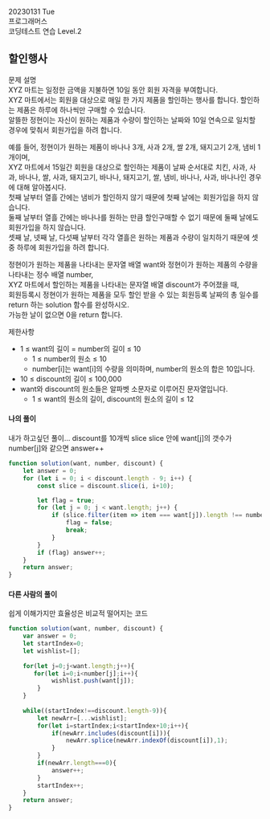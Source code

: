 20230131 Tue  
프로그래머스  
코딩테스트 연습 Level.2  

할인행사
---
문제 설명  
XYZ 마트는 일정한 금액을 지불하면 10일 동안 회원 자격을 부여합니다.  
XYZ 마트에서는 회원을 대상으로 매일 한 가지 제품을 할인하는 행사를 합니다. 할인하는 제품은 하루에 하나씩만 구매할 수 있습니다.  
알뜰한 정현이는 자신이 원하는 제품과 수량이 할인하는 날짜와 10일 연속으로 일치할 경우에 맞춰서 회원가입을 하려 합니다.  

예를 들어, 정현이가 원하는 제품이 바나나 3개, 사과 2개, 쌀 2개, 돼지고기 2개, 냄비 1개이며,  
XYZ 마트에서 15일간 회원을 대상으로 할인하는 제품이 날짜 순서대로 치킨, 사과, 사과, 바나나, 쌀, 사과, 돼지고기, 바나나, 돼지고기, 쌀, 냄비, 바나나, 사과, 바나나인 경우에 대해 알아봅시다.  
첫째 날부터 열흘 간에는 냄비가 할인하지 않기 때문에 첫째 날에는 회원가입을 하지 않습니다.  
둘째 날부터 열흘 간에는 바나나를 원하는 만큼 할인구매할 수 없기 때문에 둘째 날에도 회원가입을 하지 않습니다.  
셋째 날, 넷째 날, 다섯째 날부터 각각 열흘은 원하는 제품과 수량이 일치하기 때문에 셋 중 하루에 회원가입을 하려 합니다.  

정현이가 원하는 제품을 나타내는 문자열 배열 want와 정현이가 원하는 제품의 수량을 나타내는 정수 배열 number,  
XYZ 마트에서 할인하는 제품을 나타내는 문자열 배열 discount가 주어졌을 때,  
회원등록시 정현이가 원하는 제품을 모두 할인 받을 수 있는 회원등록 날짜의 총 일수를 return 하는 solution 함수를 완성하시오.  
가능한 날이 없으면 0을 return 합니다.

제한사항  
- 1 ≤ want의 길이 = number의 길이 ≤ 10
  - 1 ≤ number의 원소 ≤ 10
  - number[i]는 want[i]의 수량을 의미하며, number의 원소의 합은 10입니다.
- 10 ≤ discount의 길이 ≤ 100,000
- want와 discount의 원소들은 알파벳 소문자로 이루어진 문자열입니다.
  - 1 ≤ want의 원소의 길이, discount의 원소의 길이 ≤ 12

#### 나의 풀이  
내가 하고싶던 풀이...
discount를 10개씩 slice
slice 안에 want[j]의 갯수가 number[j]와 같으면 answer++
```jsx
function solution(want, number, discount) {
    let answer = 0;
    for (let i = 0; i < discount.length - 9; i++) {
        const slice = discount.slice(i, i+10);

        let flag = true;
        for (let j = 0; j < want.length; j++) {
            if (slice.filter(item => item === want[j]).length !== number[j]) {
                flag = false;
                break;
            }
        }
        if (flag) answer++;
    }
    return answer;
}
```

#### 다른 사람의 풀이  
쉽게 이해가지만 효율성은 비교적 떨어지는 코드 
```jsx
function solution(want, number, discount) {
    var answer = 0;
    let startIndex=0;
    let wishlist=[];
  
    for(let j=0;j<want.length;j++){     
       for(let i=0;i<number[j];i++){
            wishlist.push(want[j]);    
        }
    }
    
    while((startIndex!==discount.length-9)){
        let newArr=[...wishlist];
        for(let i=startIndex;i<startIndex+10;i++){
            if(newArr.includes(discount[i])){          
                newArr.splice(newArr.indexOf(discount[i]),1);
            }
        }
        if(newArr.length===0){
            answer++;
        }
        startIndex++;
    }
    return answer;
}
```

